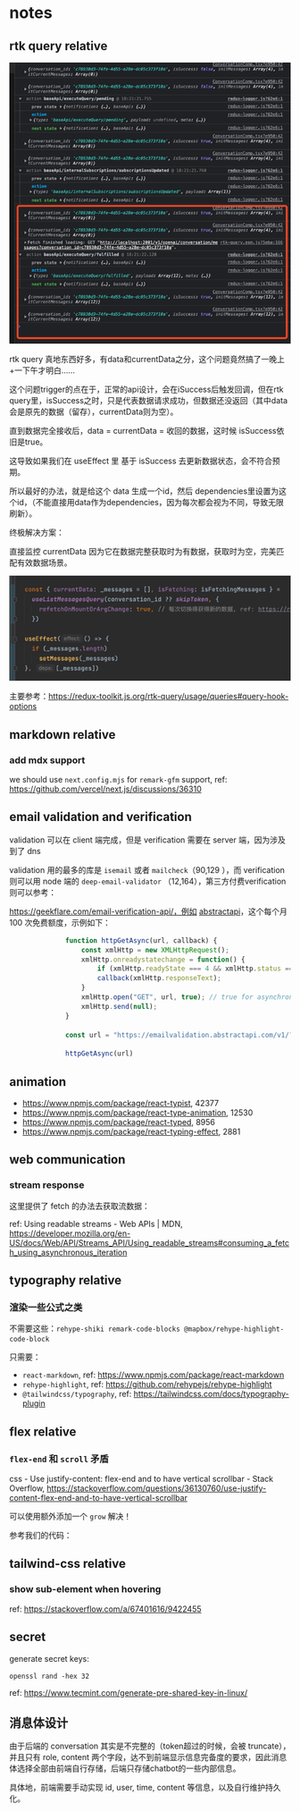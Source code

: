 # notes

## rtk query relative

![img.png](imgs/rkt-comparison-between-data-and-currentData.png)

rtk query 真地东西好多，有data和currentData之分，这个问题竟然搞了一晚上+一下午才明白……

这个问题trigger的点在于，正常的api设计，会在iSuccess后触发回调，但在rtk query里，isSuccess之时，只是代表数据请求成功，但数据还没返回（其中data会是原先的数据（留存），currentData则为空）。

直到数据完全接收后，data = currentData = 收回的数据，这时候 isSuccess依旧是true。

这导致如果我们在 useEffect 里 基于 isSuccess 去更新数据状态，会不符合预期。

所以最好的办法，就是给这个 data 生成一个id，然后 dependencies里设置为这个id，（不能直接用data作为dependencies，因为每次都会视为不同，导致无限刷新）。

终极解决方案：

直接监控 currentData 因为它在数据完整获取时为有数据，获取时为空，完美匹配有效数据场景。

![img_1.png](imgs/rtk-currentData-solution.png)

主要参考：https://redux-toolkit.js.org/rtk-query/usage/queries#query-hook-options

## markdown relative

### add mdx support

we should use `next.config.mjs` for `remark-gfm` support, ref: https://github.com/vercel/next.js/discussions/36310

## email validation and verification

validation 可以在 client 端完成，但是 verification 需要在 server 端，因为涉及到了 dns

validation 用的最多的库是 `isemail` 或者 `mailcheck`（90,129 ），而 verification 则可以用 node 端的 `deep-email-validator`
（12,164），第三方付费verification则可以参考：

https://geekflare.com/email-verification-api/，例如 [abstractapi](https://app.abstractapi.com/api/email-validation/pricing)，这个每个月
100 次免费额度，示例如下：

```javascript
              function httpGetAsync(url, callback) {
                  const xmlHttp = new XMLHttpRequest();
                  xmlHttp.onreadystatechange = function() {
                      if (xmlHttp.readyState === 4 && xmlHttp.status === 200)
                      callback(xmlHttp.responseText);
                  }
                  xmlHttp.open("GET", url, true); // true for asynchronous
                  xmlHttp.send(null);
              }

              const url = "https://emailvalidation.abstractapi.com/v1/?api_key=aa10ba0c931c4f5bb4fafcdd1d6a9f38&email=shawninjuly@gmail.com"

              httpGetAsync(url)
```

## animation

- https://www.npmjs.com/package/react-typist, 42377
- https://www.npmjs.com/package/react-type-animation, 12530
- https://www.npmjs.com/package/react-typed, 8956
- https://www.npmjs.com/package/react-typing-effect, 2881

## web communication

### stream response

这里提供了 fetch 的办法去获取流数据：

ref: Using readable streams - Web APIs |
MDN, https://developer.mozilla.org/en-US/docs/Web/API/Streams_API/Using_readable_streams#consuming_a_fetch_using_asynchronous_iteration

## typography relative

### 渲染一些公式之类

不需要这些：`rehype-shiki remark-code-blocks @mapbox/rehype-highlight-code-block`

只需要：

- `react-markdown`, ref: https://www.npmjs.com/package/react-markdown
- `rehype-highlight`, ref: https://github.com/rehypejs/rehype-highlight
- `@tailwindcss/typography`, ref: https://tailwindcss.com/docs/typography-plugin

## flex relative

### `flex-end` 和 `scroll` 矛盾

css - Use justify-content: flex-end and to have vertical scrollbar - Stack
Overflow, https://stackoverflow.com/questions/36130760/use-justify-content-flex-end-and-to-have-vertical-scrollbar

可以使用额外添加一个 `grow` 解决！

参考我们的代码：

## tailwind-css relative

### show sub-element when hovering

ref: https://stackoverflow.com/a/67401616/9422455

## secret

generate secret keys:

```shell
openssl rand -hex 32
```

ref: https://www.tecmint.com/generate-pre-shared-key-in-linux/

## 消息体设计

由于后端的 conversation 其实是不完整的（token超过的时候，会被 truncate），并且只有 role, content
两个字段，达不到前端显示信息完备度的要求，因此消息体选择全部由前端自行存储，后端只存储chatbot的一些内部信息。

具体地，前端需要手动实现 id, user, time, content 等信息，以及自行维护持久化。
